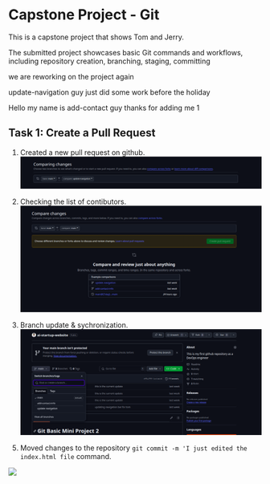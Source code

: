 # Capstone Project - Git
<p> This is a capstone project that shows Tom and Jerry. </p>
<p> The submitted project showcases basic Git commands and workflows, including repository creation, branching, staging, committing </p>
<p> we are reworking on the project again</p>
<p> update-navigation guy just did some work before the holiday</p>
<p> Hello my name is add-contact guy thanks for adding me 1</p>

## Task 1: Create a Pull Request
1. Created a new pull request on github.
![](./images/creating_a_pull.png)

1. Checking the list of contibutors.
![](./images/new_pull_request.png)

1. Branch update & sychronization.
![](./images/branch_update.png)

<!-- 1. Cloned to the local machine using the command line.
    <p> This command will create a local copy of the repository on your machine. </p>
```git clone <repository-url>```
    <p> The command will create a directory with the same name as the repository. </p> -->

<!-- ![](./img/cloned-to-localhost_3.png) -->

5. Moved changes to the repository `git commit -m 'I just edited the index.html file` command.

![](./images/showing_my_push.png)

<!-- 1. Created a new file using `touch` command.
```git touch <file-name>```
    <p> This command will create a new file in the current directory. </p>
![](./img/created_index.html_7.png)

1. Checked the status of the repository using `git status` command.
```git status```
    <p> This command will show you the current status of the repository. </p>
![](./img/check-if-changes-staged_8.png)

1. Added the file to the staging area using `git add` command.
```git add <file-name>```
    <p> This command will add the file to the staging area. </p>
![](./img/staged_index.html_9.png)

1. Committed the changes using `git commit` command.
```git commit -m "<commit-message>"```
    <p> This command will commit the changes to the repository. </p>
![](./img/commit_and_push-to-main_10.png)

1.  Successfully pushed the changes to the remote repository using `git push` command.
```git push origin <branch-name>```
    <p> This command will push the changes to the remote repository. </p>
![](img/successfully_pushed_11.png)

1.  Check current branch using `git branch` command.
```git branch```
    <p> This command will show you the current branch. </p>
![](img/chech-current-branch_12.png)

1.  Created a new branch for Tom using `git checkout -b` command.
```git checkout -b <branch-name>```
    <p> This command will create a new branch and switch to it. </p>
![](img/created_&switched_update-nav_13.png)

1.  Confirmed the branch using `git branch` command.
```git branch```
    <p> This command will show you the current branch. </p>
![](img/check-branch-switch_14.png)

1.  Editing the html file on Tom's branch.
```git touch <file-name>```
    <p> This command will create a new file in the current directory. </p>
![](img/Tom-nav_15.png)

1.  Confirmed the changes using `git status` command.
```git status```
    <p> This command will show you the current status of the repository. </p>
![](img/checking-changes-in-tom_16.png)

1.  Added the changes to the staging area using `git add` command.
```git add <file-name>```
    <p> This command will add the file to the staging area. </p>
![](img/staging_&_confirming_tom_17.png)

1.  Commit and push the changes to the remote repository using `git commit` and `git push` commands.
```git commit -m "<commit-message>"```
```git push origin <branch-name>```
    <p> This command will commit the changes to the repository. </p>
    <p> This command will push the changes to the remote repository. </p>
![](img/commit_&_pushed_tombranch_18.png)

1.  Switched back to the main branch using `git checkout` command.
```git checkout <branch-name>```
    <p> This command will switch to the specified branch. </p>
![](img/switched-back-to-main_19.png)

1.  Pulled changed from update-nav branch using `git pull` command.
```git pull origin <branch-name>```
    <p> This command will pull the changes from the specified branch. </p>
![](img/pull-changes-from-updatebranch-to-main_20.png)

1.  Checkout and switched to add-contact-info branch using `git checkout` command.
```git checkout <branch-name>```
    <p> This command will switch to the specified branch. </p>
![](img/checkout_&_switch_to_add-contact_info_21.png)

1.  Confirm changes and push to the remote repository using `git status` and `git push` commands.
```git status```
```git push origin <branch-name>```
    <p> This command will show you the current status of the repository. </p>
    <p> This command will push the changes to the remote repository. </p>
![](img/confirming_changes_&_pushed-to_github_22.png)
![](img/backup_for_22.png)
 -->
